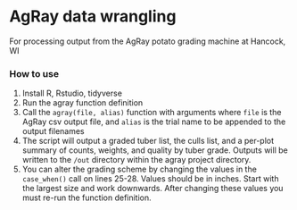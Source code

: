 # AgRay data wrangling
For processing output from the AgRay potato grading machine at Hancock, WI

### How to use
1. Install R, Rstudio, tidyverse
2. Run the agray function definition
3. Call the `agray(file, alias)` function with arguments where `file` is the AgRay csv output file, and `alias` is the trial name to be appended to the output filenames
4. The script will output a graded tuber list, the culls list, and a per-plot summary of counts, weights, and quality by tuber grade. Outputs will be written to the `/out` directory within the agray project directory.
5. You can alter the grading scheme by changing the values in the `case_when()` call on lines 25-28. Values should be in inches. Start with the largest size and work downwards. After changing these values you must re-run the function definition.